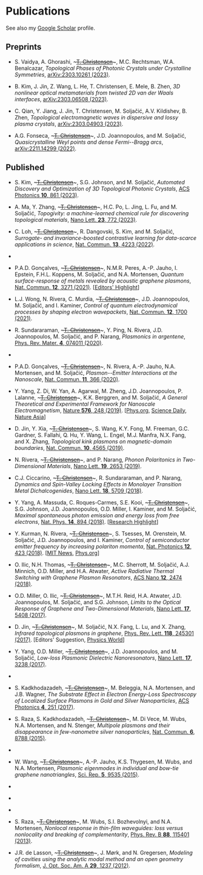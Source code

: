 # Publications

See also my [Google Scholar](https://scholar.google.com/citations?user=4e0JL34AAAAJ&hl) profile.

## Preprints

- S. Vaidya, A. Ghorashi, ~~~<u>T. Christensen</u>~~~, M.C. Rechtsman, W.A. Benalcazar, *Topological Phases of Photonic Crystals under Crystalline Symmetries*, [arXiv:2303.10261 (2023)](https://arxiv.org/abs/2303.10261).

- B. Kim, J. Jin, Z. Wang, L. He, T. Christensen, E. Mele, B. Zhen, *3D nonlinear optical metamaterials from twisted 2D van der Waals interfaces*, [arXiv:2303.06508 (2023)](https://arxiv.org/abs/2303.06508).

- C. Qian, Y. Jiang, J. Jin, T. Christensen, M. Soljačić, A.V. Kildishev, B. Zhen, *Topological electromagnetic waves in dispersive and lossy plasma crystals*, [arXiv:2303.04903 (2023)](https://arxiv.org/abs/2303.04903).

- A.G. Fonseca, ~~~<u>T. Christensen</u>~~~, J.D. Joannopoulos, and M. Soljačić, *Quasicrystalline Weyl points and dense Fermi--Bragg arcs*, [arXiv:2211.14299 (2022)](https://arxiv.org/abs/2211.14299).

## Published

- S. Kim, ~~~<u>T. Christensen</u>~~~, S.G. Johnson, and M. Soljačić, *Automated Discovery and Optimization of 3D Topological Photonic Crystals*, [ACS Photonics **10**, 861 (2023)](https://doi.org/10.1021/acsphotonics.2c01866).

- A. Ma, Y. Zhang, ~~~<u>T. Christensen</u>~~~, H.C. Po, L. Jing, L. Fu, and M. Soljačić, *Topogivity: a machine-learned chemical rule for discovering topological materials*, [Nano Lett. **23**, 772 (2023)](https://doi.org/10.1021/acs.nanolett.2c03307).

- C. Loh, ~~~<u>T. Christensen</u>~~~, R. Dangovski, S. Kim, and M. Soljačić, *Surrogate- and invariance-boosted contrastive learning for data-scarce applications in science*, [Nat. Commun. **13**, 4223 (2022)](https://doi.org/10.1038/s41467-022-31915-y).

- ~~~<u>T. Christensen</u>~~~, H.C. Po, J.D. Joannopoulos, and M. Soljačić, *Location and Topology of the Fundamental Gap in Photonic Crystals*, [Phys. Rev. X **12**, 021066 (2022)](https://doi.org/10.1103/PhysRevX.12.021066).

- P.A.D. Gonçalves, ~~~<u>T. Christensen</u>~~~, N.M.R. Peres, A.-P. Jauho, I. Epstein, F.H.L. Koppens, M. Soljačić, and N.A. Mortensen, *Quantum surface-response of metals revealed by acoustic graphene plasmons*, [Nat. Commun. **12**, 3271 (2021)](https://doi.org/10.1038/s41467-021-23061-8). [[Editors' Highlight](https://www.nature.com/collections/rcdhyvxytb)]

- L.J. Wong, N. Rivera, C. Murdia, ~~~<u>T. Christensen</u>~~~, J.D. Joannopoulos, M. Soljačić, and I. Kaminer, *Control of quantum electrodynamical processes by shaping electron wavepackets*, [Nat. Commun. **12**, 1700 (2021)](https://doi.org/10.1038/s41467-021-21367-1).

- R. Sundararaman, ~~~<u>T. Christensen</u>~~~, Y. Ping, N. Rivera, J.D. Joannopoulos, M. Soljačić, and P. Narang, *Plasmonics in argentene*, [Phys. Rev. Mater. **4**, 074011 (2020)](https://doi.org/10.1103/PhysRevMaterials.4.074011).

- ~~~<u>T. Christensen</u>~~~, C. Loh, S. Picek, D. Jakobović, J. Ling, S. Fisher, V. Ceperic, J.J. Joannopoulos, and M. Soljačić, *Predictive and generative machine learning models for photonic crystals*, [Nanophotonics **9**, 4183 (2020)](https://doi.org/10.1515/nanoph-2020-0197).

- P.A.D. Gonçalves, ~~~<u>T. Christensen</u>~~~, N. Rivera, A.-P. Jauho, N.A. Mortensen, and M. Soljačić, *Plasmon--Emitter Interactions at the Nanoscale*, [Nat. Commun. **11**, 366 (2020)](https://doi.org/10.1038/s41467-019-13820-z).

- Y. Yang, Z. Di, W. Yan, A. Agarwal, M. Zheng, J.D. Joannopoulos, P. Lalanne, ~~~<u>T. Christensen</u>~~~, K.K. Berggren, and M. Soljačić, *A General Theoretical and Experimental Framework for Nanoscale Electromagnetism*, [Nature **576**, 248 (2019)](https://doi.org/10.1038/s41586-019-1803-1). [[Phys.org](https://phys.org/news/2019-12-maxwell-electromagnetism-smaller-scales.html), [Science Daily](https://www.sciencedaily.com/releases/2019/12/191211145611.htm), [Nature Asia](https://www.natureasia.com/ko-kr/nature/highlights/101476)]

- D. Jin, Y. Xia, ~~~<u>T. Christensen</u>~~~, S. Wang, K.Y. Fong, M. Freeman, G.C. Gardner, S. Fallahi, Q. Hu, Y. Wang, L. Engel, M.J. Manfra, N.X. Fang, and X. Zhang, *Topological kink plasmons on magnetic-domain boundaries*, [Nat. Commun. **10**, 4565 (2019)](https://doi.org/10.1038/s41467-019-12092-x).

- N. Rivera, ~~~<u>T. Christensen</u>~~~, and P. Narang, *Phonon Polaritonics in Two-Dimensional Materials*, [Nano Lett. **19**, 2653 (2019)](https://doi.org/10.1021/acs.nanolett.9b00518).

- C.J. Ciccarino, ~~~<u>T. Christensen</u>~~~, R. Sundararaman, and P. Narang, *Dynamics and Spin-Valley Locking Effects in Monolayer Transition Metal Dichalcogenides*, [Nano Lett. **18**, 5709 (2018)](https://doi.org/10.1021/acs.nanolett.8b02300).

- Y. Yang, A. Massuda, C. Roques-Carmes, S.E. Kooi, ~~~<u>T. Christensen</u>~~~, S.G. Johnson, J.D. Joannopoulos, O.D. Miller, I. Kaminer, and M. Soljačić, *Maximal spontaneous photon emission and energy loss from free electrons*, [Nat. Phys. **14**, 894 (2018)](https://doi.org/10.1038/s41567-018-0180-2). [[Research Highlight](https://doi.org/10.1038/s41566-018-0248-7)]

- Y. Kurman, N. Rivera, ~~~<u>T. Christensen</u>~~~, S. Tsesses, M. Orenstein, M. Soljačić, J.D. Joannopoulos, and I. Kaminer, *Control of semiconductor emitter frequency by increasing polariton momenta*, [Nat. Photonics **12**, 423 (2018)](https://doi.org/10.1038/s41566-018-0176-6). [[MIT News](http://news.mit.edu/2018/researchers-devise-new-way-make-light-interact-matter-0604), [Phys.org](https://phys.org/news/2018-06-interact.html)]

- O. Ilic, N.H. Thomas, ~~~<u>T. Christensen</u>~~~, M.C. Sherrott, M. Soljačić, A.J. Minnich, O.D. Miller, and H.A. Atwater, *Active Radiative Thermal Switching with Graphene Plasmon Resonators*, [ACS Nano **12**, 2474 (2018)](https://doi.org/10.1021/acsnano.7b08231).

- O.D. Miller, O. Ilic, ~~~<u>T. Christensen</u>~~~, M.T.H. Reid, H.A. Atwater, J.D. Joannopoulos, M. Soljačić, and S.G. Johnson, *Limits to the Optical Response of Graphene and Two-Dimensional Materials*, [Nano Lett. **17**, 5408 (2017)](https://doi.org/10.1021/acs.nanolett.7b02007).

- D. Jin, ~~~<u>T. Christensen</u>~~~, M. Soljačić, N.X. Fang, L. Lu, and X. Zhang, *Infrared topological plasmons in graphene*, [Phys. Rev. Lett. **118**, 245301 (2017)](https://doi.org/10.1103/PhysRevLett.118.245301). [Editors' Suggestion, [Physics World](https://physicsworld.com/a/how-to-make-topological-plasmons-in-graphene/)]

- Y. Yang, O.D. Miller, ~~~<u>T. Christensen</u>~~~, J.D. Joannopoulos, and M. Soljačić, *Low-loss Plasmonic Dielectric Nanoresonators*, [Nano Lett. **17**, 3238 (2017)](https://doi.org/10.1021/acs.nanolett.7b00852).

- ~~~<u>T. Christensen</u>~~~, W. Yan, A.-P. Jauho, M. Soljačić, and N.A. Mortensen, *Quantum corrections in nanoplasmonics: shape, scale, and material*, [Phys. Rev. Lett. **118**, 157402 (2017)](https://doi.org/10.1103/PhysRevLett.118.157402).

- S. Kadkhodazadeh, ~~~<u>T. Christensen</u>~~~, M. Beleggia, N.A. Mortensen, and J.B. Wagner, *The Substrate Effect in Electron Energy-Loss Spectroscopy of Localized Surface Plasmons in Gold and Silver Nanoparticles*, [ACS Photonics **4**, 251 (2017)](https://doi.org/10.1021/acsphotonics.6b00489).

- S. Raza, S. Kadkhodazadeh, ~~~<u>T. Christensen</u>~~~, M. Di Vece, M. Wubs, N.A. Mortensen, and N. Stenger, *Multipole plasmons and their disappearance in few-nanometre silver nanoparticles*, [Nat. Commun. **6**, 8788 (2015)](https://doi.org/10.1038/ncomms9788).

- ~~~<u>T. Christensen</u>~~~, W. Yan, A.-P. Jauho, M. Wubs, and N.A. Mortensen, *Kerr nonlinearity and plasmonic bistability in graphene nanoribbons*, [Phys. Rev. B **92**, 121407(R) (2015)](https://doi.org/10.1103/PhysRevB.92.121407).

- W. Wang, ~~~<u>T. Christensen</u>~~~, A.-P. Jauho, K.S. Thygesen, M. Wubs, and N.A. Mortensen, *Plasmonic eigenmodes in individual and bow-tie graphene nanotriangles*, [Sci. Rep. **5**, 9535 (2015)](https://doi.org/10.1038/srep09535).

- ~~~<u>T. Christensen</u>~~~, A.-P. Jauho, M. Wubs, and N.A. Mortensen, *Localized plasmons in graphene-coated nanospheres*, [Phys. Rev. B **91**, 125414 (2015)](https://doi.org/10.1103/PhysRevB.91.125414).

- ~~~<u>T. Christensen</u>~~~, W. Wang, A.-P. Jauho, M. Wubs, and N.A. Mortensen, *Classical and quantum plasmonics in graphene nanodisks: role of edge states*, [Phys. Rev. B **90**, 241414(R) (2014)](https://doi.org/10.1103/PhysRevB.90.241414).

- ~~~<u>T. Christensen</u>~~~, W. Yan, S. Raza, A.-P. Jauho, N.A. Mortensen, and M. Wubs, *Nonlocal Response of Metallic Nanospheres Probed by Light, Electrons, and Atoms*, [ACS Nano **8**, 1745 (2014)](https://doi.org/10.1021/nn406153k).

- S. Raza, ~~~<u>T. Christensen</u>~~~, M. Wubs, S.I. Bozhevolnyi, and N.A. Mortensen, *Nonlocal response in thin-film waveguides: loss versus nonlocality and breaking of complementarity*, [Phys. Rev. B **88**, 115401 (2013)](https://doi.org/10.1103/PhysRevB.88.115401).

- J.R. de Lasson, ~~~<u>T. Christensen</u>~~~, J. Mørk, and N. Gregersen, *Modeling of cavities using the analytic modal method and an open geometry formalism*, [J. Opt. Soc. Am. A **29**, 1237 (2012)](https://doi.org/10.1364/JOSAA.29.001237).